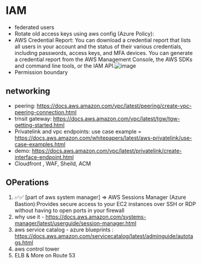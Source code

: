 # IAM 
- federated users
- Rotate old access keys using aws config (Azure Policy):
- AWS Credential Report: You can download a credential report that lists all users in your account and the status of their various credentials, including passwords, access keys, and MFA devices. You can generate a credential report from the AWS Management Console, the AWS SDKs and command line tools, or the IAM API.![image](https://github.com/Ananyojha/aws-cloud-practitioner/assets/76782360/d45be61b-53b0-4cd6-ad19-1ffb8075af8a)
- Permission boundary
## networking 
- peering: https://docs.aws.amazon.com/vpc/latest/peering/create-vpc-peering-connection.html
- trnsit gateway: https://docs.aws.amazon.com/vpc/latest/tgw/tgw-getting-started.html
- Privatelink and vpc endpoints: use case example = https://docs.aws.amazon.com/whitepapers/latest/aws-privatelink/use-case-examples.html
- demo: https://docs.aws.amazon.com/vpc/latest/privatelink/create-interface-endpoint.html
- Cloudfront , WAF, Sheild, ACM
## OPerations 
1. ✅✅ [part of aws system manager] => AWS Sessions Manager (Azure Bastion):Provides secure access to your EC2 instances over SSH or RDP without having to open ports in your firewall
2. why use it - https://docs.aws.amazon.com/systems-manager/latest/userguide/session-manager.html
3. aws service catalog - azure blueprints : https://docs.aws.amazon.com/servicecatalog/latest/adminguide/autotags.html
4. aws control tower
5. ELB & More on Route 53
